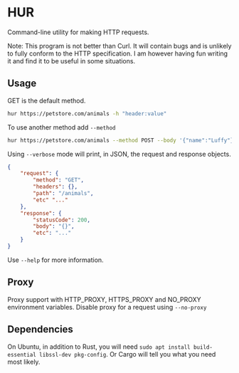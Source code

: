 # HUR

Command-line utility for making HTTP requests.

Note: This program is not better than Curl. It will contain bugs and is unlikely to fully conform to the HTTP specification. I am however having fun writing it and find it to be useful in some situations.


## Usage

GET is the default method.
```sh
hur https://petstore.com/animals -h "header:value"
```
To use another method add `--method`
```sh
hur https://petstore.com/animals --method POST --body '{"name":"Luffy"}'
```
Using `--verbose` mode will print, in JSON, the request and response objects.
```json
{
    "request": {
        "method": "GET",
        "headers": {},
        "path": "/animals",
        "etc" "..."
    },
    "response": {
        "statusCode": 200,
        "body": "{}",
        "etc": "..."
    }
}
```
Use `--help` for more information.

## Proxy

Proxy support with HTTP_PROXY, HTTPS_PROXY and NO_PROXY environment variables.
Disable proxy for a request using `--no-proxy`

## Dependencies

On Ubuntu, in addition to Rust, you will need `sudo apt install build-essential libssl-dev pkg-config`.
Or Cargo will tell you what you need most likely.